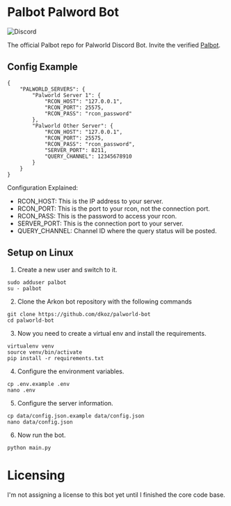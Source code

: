 # Palbot Palword Bot
![Discord](https://img.shields.io/discord/1009881575187566632?style=flat-square&label=support)
 
 The official Palbot repo for Palworld Discord Bot. Invite the verified [Palbot](https://discord.com/api/oauth2/authorize?client_id=1197954327642378352&permissions=8&scope=bot%20applications.commands).

## Config Example
```
{
    "PALWORLD_SERVERS": {
        "Palworld Server 1": {
            "RCON_HOST": "127.0.0.1",
            "RCON_PORT": 25575,
            "RCON_PASS": "rcon_password"
        },
        "Palworld Other Server": {
            "RCON_HOST": "127.0.0.1",
            "RCON_PORT": 25575,
            "RCON_PASS": "rcon_password",
            "SERVER_PORT": 8211,
            "QUERY_CHANNEL": 12345678910
        }
    }
}
```
Configuration Explained:
- RCON_HOST: This is the IP address to your server.
- RCON_PORT: This is the port to your rcon, not the connection port.
- RCON_PASS: This is the password to access your rcon.
- SERVER_PORT: This is the connection port to your server.
- QUERY_CHANNEL: Channel ID where the query status will be posted.

## Setup on Linux
1. Create a new user and switch to it.
```
sudo adduser palbot
su - palbot
```
2. Clone the Arkon bot repository with the following commands
```
git clone https://github.com/dkoz/palworld-bot
cd palworld-bot
```
3. Now you need to create a virtual env and install the requirements.
```
virtualenv venv
source venv/bin/activate
pip install -r requirements.txt
```
4. Configure the environment variables.
```
cp .env.example .env
nano .env
```
5. Configure the server information.
```
cp data/config.json.example data/config.json
nano data/config.json
```
6. Now run the bot.
```
python main.py
```

# Licensing
 I'm not assigning a license to this bot yet until I finished the core code base.